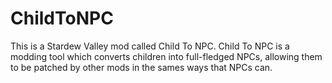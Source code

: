 # ChildToNPC
This is a Stardew Valley mod called Child To NPC. Child To NPC is a modding tool which converts children into full-fledged NPCs, allowing them to be patched by other mods in the sames ways that NPCs can.
